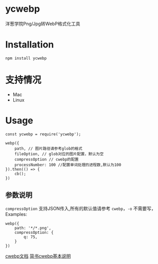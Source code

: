 # ycwebp
洋葱学院Png/Jpg转WebP格式化工具
# Installation
```
npm install ycwebp
```
# 支持情况
* Mac
* Linux
# Usage
```
const ycwebp = require('ycwebp');
 
webp({
    path, // 图片路径请参考glob的格式
    fileOption, // glob对应的图片配置，默认为空
    compressOption // cwebp的配置
    processNumber: 100 //配置单词处理的进程数,默认为100
}).then(() => {
    cb();
})
```
## 参数说明
`compressOption` 支持JSON传入,所有的默认值请参考 `cwebp`，`-o` 不需要写，Examples:
```
webp({
    path: '*/*.png',
    compressOption: {
        q: 75,
    }
})
```
[cwebp文档](https://developers.google.com/speed/webp/docs/cwebp)
[简书cwebp基本说明](https://www.jianshu.com/p/61ab330a6de6)